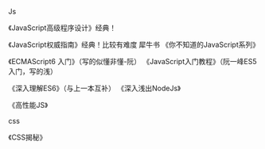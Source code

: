 Js

《JavaScript高级程序设计》经典！

《JavaScript权威指南》经典！比较有难度  犀牛书
《你不知道的JavaScript系列》


《ECMAScript6 入门》（写的似懂非懂-阮）
《JavaScript入门教程》（阮一峰ES5入门，写的浅）

《深入理解ES6》（与上一本互补）
《深入浅出NodeJs》

《高性能JS》

css
  
  《CSS揭秘》